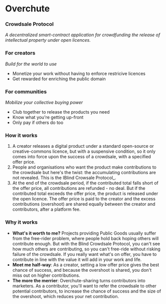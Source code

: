 # Overchute
### Crowdsale Protocol
_A decentralized smart-contract application for crowdfunding the release of intellectual property under open licences._

### For creators
_Build for the world to use_
- Monetize your work without having to enforce restricive licences
- Get rewarded for enriching the public domain

### For communities
_Mobilize your collective buying power_
- Club together to release the products you need
- Know what you're getting up-front
- Only pay if others do too

### How it works
1. A creator releases a digital product under a standard open-source or creative-commons licence, but with a suspensive condition, so it only comes into force upon the success of a crowdsale, with a specified offer price.
2. People and organisations who want the product make contributions to the crowdsale but here's the twist: the accumulating contributions are not revealed. This is the IBlind Crowsale Protocol_.
3. At the end of the crowdsale period, if the contributed total falls short of the offer price, all contributions are refunded - no deal. But if the contributed total exceeds the offer price, the product is released under the open licence. The offer price is paid to the creator and the excess contributions (overshoot) are shared equally between the creator and contributors, after a platform fee.

### Why it works
- __What's it worth to me?__ Projects providing Public Goods usually suffer from the free-rider problem, where people hold back hoping others will contribute enough. But with the Blind Crowdsale Protocol, you can't see how much others are contributing, so you can't free-ride without risking failure of the crowdsale. If you really want what's on offer, you have to contribute in line with the value it will add in your work and life.
- __Meet me half-way__: As a creator, setting a low offer price gives the best chance of success, and because the overshoot is shared, you don't miss out on higher contributions.
- __The more the merrier__: Overchute-sharing turns contributors into marketers. As a contributor, you'll want to refer the crowdsale to other potential contributors, to increase the chance of success and the size of the overshoot, which reduces your net contribution.
